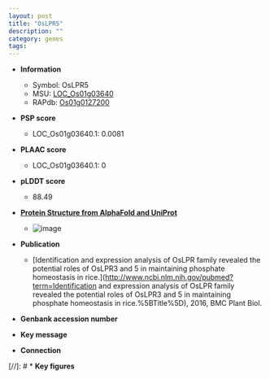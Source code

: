 ```yaml
---
layout: post
title: "OsLPR5"
description: ""
category: genes
tags: 
---
```


* **Information**  
    + Symbol: OsLPR5  
    + MSU: [LOC_Os01g03640](http://rice.plantbiology.msu.edu/cgi-bin/ORF_infopage.cgi?orf=LOC_Os01g03640)  
    + RAPdb: [Os01g0127200](http://rapdb.dna.affrc.go.jp/viewer/gbrowse_details/irgsp1?name=Os01g0127200)  

* **PSP score**  
    + LOC_Os01g03640.1: 0.0081 

* **PLAAC score**  
    + LOC_Os01g03640.1: 0 

* **pLDDT score**
    + 88.49

* **[Protein Structure from AlphaFold and UniProt](https://www.uniprot.org/uniprotkb/A2ZNT5/entry#structure)**
    + ![image](https://ricepsp.github.io/images/A/AF-A2ZNT5-F1.png)

* **Publication**  
    + [Identification and expression analysis of OsLPR family revealed the potential roles of OsLPR3 and 5 in maintaining phosphate homeostasis in rice.](http://www.ncbi.nlm.nih.gov/pubmed?term=Identification and expression analysis of OsLPR family revealed the potential roles of OsLPR3 and 5 in maintaining phosphate homeostasis in rice.%5BTitle%5D), 2016, BMC Plant Biol.

* **Genbank accession number**  

* **Key message**  

* **Connection**  

[//]: # * **Key figures**  


